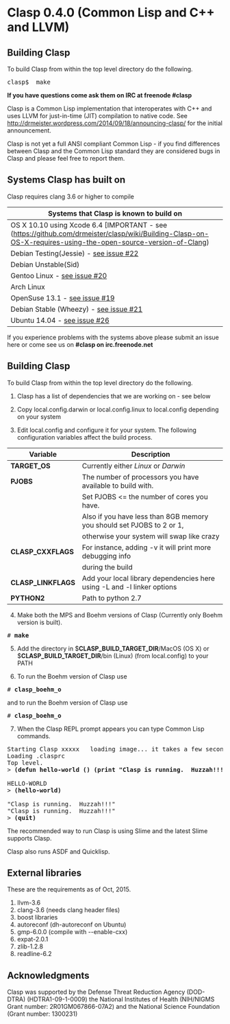 Clasp 0.4.0 (Common Lisp and C++ and LLVM)
===============

## Building Clasp

To build Clasp from within the top level directory do the following.

<pre>
clasp$  make
</pre>

**If you have questions come ask them on IRC at freenode #clasp**

Clasp is a Common Lisp implementation that interoperates with C++ and uses LLVM for just-in-time (JIT) compilation to native code.
See http://drmeister.wordpress.com/2014/09/18/announcing-clasp/ for the initial announcement.

Clasp is not yet a full ANSI compliant Common Lisp - if you find differences between Clasp and the Common Lisp standard they are considered bugs in Clasp and please feel free to report them.

## Systems Clasp has built on

Clasp requires clang 3.6 or higher to compile

|  Systems that Clasp is known to build on  |
| ----------------------------------------- |
| OS X 10.10 using Xcode 6.4  [IMPORTANT - see (https://github.com/drmeister/clasp/wiki/Building-Clasp-on-OS-X-requires-using-the-open-source-version-of-Clang)          |
|  Debian Testing(Jessie) - [see issue #22](https://github.com/drmeister/clasp/issues/22)   |
|  Debian Unstable(Sid)                     |
|  Gentoo Linux - [see issue #20](https://github.com/drmeister/clasp/issues/20)             |
|  Arch Linux                               |
|  OpenSuse 13.1 - [see issue #19](https://github.com/drmeister/clasp/issues/19)            |
|  Debian Stable (Wheezy) - [see issue #21](https://github.com/drmeister/clasp/issues/21)   |
|  Ubuntu 14.04 - [see issue #26](https://github.com/drmeister/clasp/issues/26)             |

If you experience problems with the systems above please submit an issue here or come see us on **#clasp on irc.freenode.net**

## Building Clasp

To build Clasp from within the top level directory do the following.

1) Clasp has a list of dependencies that we are working on - see below

2) Copy local.config.darwin or local.config.linux to local.config depending on your system

3) Edit local.config and configure it for your system. The following configuration variables affect the build process.

| Variable                                   |   Description                                                           |
| ------------------------------------------ | ----------------------------------------------------------------------- |
| **TARGET_OS**                              | Currently either _Linux_ or _Darwin_                                    |
| **PJOBS**                                  | The number of processors you have available to build with.              |
|                                            | Set PJOBS <= the number of cores you have.                              |
|                                            | Also if you have less than 8GB memory you should set PJOBS to 2 or 1,   |
|                                            | otherwise your system will swap like crazy                              |
| **CLASP_CXXFLAGS**                         | For instance, adding -v  it will print more debugging info              |
|                                            | during the build                                                        |
| **CLASP_LINKFLAGS**                        | Add your local library dependencies here using -L and -l linker options |
| **PYTHON2**                                | Path to python 2.7                                                      |
4) Make both the MPS and Boehm versions of Clasp (Currently only Boehm version is built).
<pre># <b>make</b></pre>

5) Add the directory in $**CLASP_BUILD_TARGET_DIR**/MacOS (OS X) or $**CLASP_BUILD_TARGET_DIR**/bin (Linux) (from local.config) to your PATH<br>

6) To run the Boehm version of Clasp use
<pre># <b>clasp_boehm_o</b></pre>

and to run the Boehm version of Clasp use
<pre># <b>clasp_boehm_o</b></pre>

7) When the Clasp REPL prompt appears you can type Common Lisp commands.
<pre>Starting Clasp xxxxx   loading image... it takes a few seconds
Loading .clasprc
Top level.
&gt; <b>(defun hello-world () (print "Clasp is running.  Huzzah!!!"))</b>

HELLO-WORLD
&gt; <b>(hello-world)</b>

"Clasp is running.  Huzzah!!!"
"Clasp is running.  Huzzah!!!"
&gt; <b>(quit)</b>
</pre>

The recommended way to run Clasp is using Slime and the latest Slime supports Clasp.

Clasp also runs ASDF and Quicklisp.

## External libraries

These are the requirements as of Oct, 2015.

1. llvm-3.6
1. clang-3.6 (needs clang header files)
1. boost libraries
2. autoreconf  (dh-autoreconf on Ubuntu)
1. gmp-6.0.0 (compile with --enable-cxx)
1. expat-2.0.1
1. zlib-1.2.8
1. readline-6.2

## Acknowledgments

Clasp was supported by the Defense Threat Reduction Agency (DOD-DTRA) (HDTRA1-09-1-0009) the National Institutes of Health (NIH/NIGMS Grant number: 2R01GM067866-07A2) and the National Science Foundation (Grant number: 1300231)
